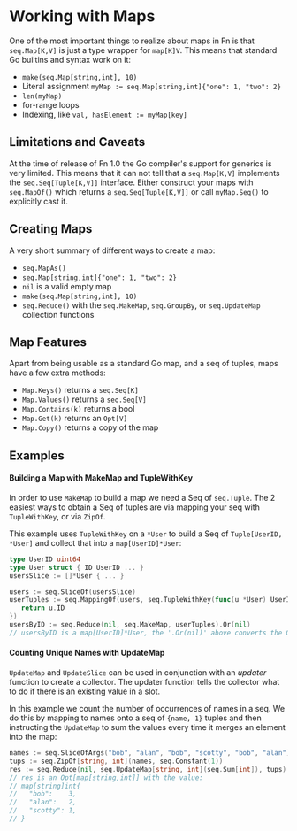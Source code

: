 Working with Maps
====
One of the most important things to realize about maps in Fn is that `seq.Map[K,V]`
is just a type wrapper for `map[K]V`. This means that standard Go builtins and syntax
work on it:

* `make(seq.Map[string,int], 10)`
* Literal assignment `myMap := seq.Map[string,int]{"one": 1, "two": 2}`
* `len(myMap)`
* for-range loops
* Indexing, like `val, hasElement := myMap[key]`

Limitations and Caveats
----
At the time of release of Fn 1.0 the Go compiler's support for generics is very
limited. This means that it can not tell that a `seq.Map[K,V]` implements the `seq.Seq[Tuple[K,V]]`
interface. Either construct your maps with `seq.MapOf()` which returns a `seq.Seq[Tuple[K,V]]` or
call `myMap.Seq()` to explicitly cast it.

Creating Maps
----
A very short summary of different ways to create a map:

* `seq.MapAs()`
* `seq.Map[string,int]{"one": 1, "two": 2}`
* `nil` is a valid empty map
* `make(seq.Map[string,int], 10)`
* `seq.Reduce()` with the `seq.MakeMap`, `seq.GroupBy`, or `seq.UpdateMap` collection functions

Map Features
----
Apart from being usable as a standard Go map, and a seq of tuples, maps have a few extra methods:

* `Map.Keys()` returns a `seq.Seq[K]`
* `Map.Values()` returns a `seq.Seq[V]`
* `Map.Contains(k)` returns a bool
* `Map.Get(k)` returns an `Opt[V]`
* `Map.Copy()` returns a copy of the map

Examples
----

#### Building a Map with MakeMap and TupleWithKey
In order to use `MakeMap` to build a map we need a Seq of
`seq.Tuple`. The 2 easiest ways to obtain a Seq of tuples are
via mapping your seq with `TupleWithKey`, or via `ZipOf`.

This example uses `TupleWithKey` on a `*User` to build a
Seq of `Tuple[UserID, *User]` and collect that into a `map[UserID]*User`:
```go
type UserID uint64
type User struct { ID UserID ... }
usersSlice := []*User { ... }

users := seq.SliceOf(usersSlice)
userTuples := seq.MappingOf(users, seq.TupleWithKey(func(u *User) UserID {
   return u.ID
})
usersByID := seq.Reduce(nil, seq.MakeMap, userTuples).Or(nil)
// usersByID is a map[UserID]*User, the '.Or(nil)' above converts the Opt result to nil if there are errors
```

#### Counting Unique Names with UpdateMap
`UpdateMap` and `UpdateSlice` can be used in conjunction with
an *updater* function to create a collector. The updater function
tells the collector what to do if there is an existing value in a slot.

In this example we count the number of occurrences of names in a seq.
We do this by mapping to names onto a seq of `{name, 1}` tuples and then
instructing the `UpdateMap` to sum the values every time it merges an
element into the map:
```go
names := seq.SliceOfArgs("bob", "alan", "bob", "scotty", "bob", "alan")
tups := seq.ZipOf[string, int](names, seq.Constant(1))
res := seq.Reduce(nil, seq.UpdateMap[string, int](seq.Sum[int]), tups)
// res is an Opt[map[string,int]] with the value:
// map[string]int{
//   "bob":    3,
//   "alan":   2,
//   "scotty": 1,
// }
```
